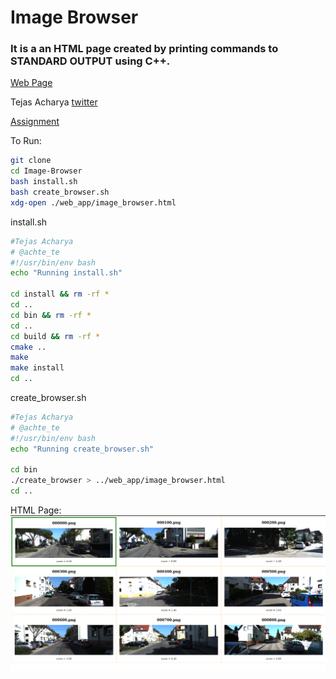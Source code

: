 # Image Browser

### It is a an HTML page created by printing <html> commands to STANDARD OUTPUT using C++.

[Web Page](web_app/image_browser.html)

Tejas Acharya [twitter](https://twitter.com/achte_te)

[Assignment](https://www.ipb.uni-bonn.de/html/teaching/modern-cpp/homeworks/homework_3.pdf)

To Run:

```sh
git clone
cd Image-Browser
bash install.sh
bash create_browser.sh
xdg-open ./web_app/image_browser.html
```

install.sh

```sh
#Tejas Acharya
# @achte_te
#!/usr/bin/env bash
echo "Running install.sh"

cd install && rm -rf *
cd ..
cd bin && rm -rf *
cd ..
cd build && rm -rf *
cmake ..
make
make install
cd ..
```

create_browser.sh

```sh
#Tejas Acharya
# @achte_te
#!/usr/bin/env bash
echo "Running create_browser.sh"

cd bin
./create_browser > ../web_app/image_browser.html
cd ..
```

HTML Page:
![Page](./web_app/page.png)
